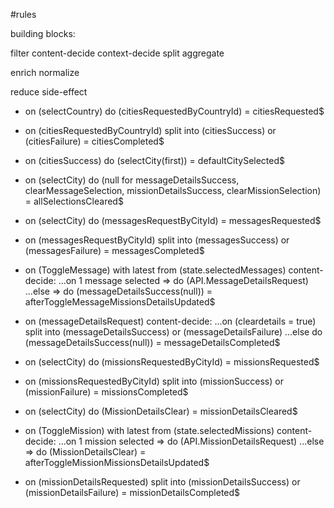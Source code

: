#rules

building blocks:

filter
content-decide
context-decide
split
aggregate

enrich
normalize

reduce
side-effect

- on (selectCountry) do (citiesRequestedByCountryId) = citiesRequested$

- on (citiesRequestedByCountryId) split into (citiesSuccess) or (citiesFailure) = citiesCompleted$
- on (citiesSuccess) do (selectCity(first)) = defaultCitySelected$
- on (selectCity) do (null for messageDetailsSuccess, clearMessageSelection, missionDetailsSuccess, clearMissionSelection) = allSelectionsCleared$

- on (selectCity) do (messagesRequestByCityId) = messagesRequested$
- on (messagesRequestByCityId) split into (messagesSuccess) or (messagesFailure) = messagesCompleted$
- on (ToggleMessage) with latest from (state.selectedMessages) content-decide:
  ...on 1 message selected => do (API.MessageDetailsRequest)
  ...else => do (messageDetailsSuccess(null))
  = afterToggleMessageMissionsDetailsUpdated$
- on (messageDetailsRequest) content-decide:
  ...on (cleardetails = true) split into (messageDetailsSuccess) or (messageDetailsFailure)
  ...else do (messageDetailsSuccess(null))
  = messageDetailsCompleted$

- on (selectCity) do (missionsRequestedByCityId) = missionsRequested$
- on (missionsRequestedByCityId) split into (missionSuccess) or (missionFailure) = missionsCompleted$
- on (selectCity) do (MissionDetailsClear) = missionDetailsCleared$
- on (ToggleMission) with latest from (state.selectedMissions) content-decide:
  ...on 1 mission selected => do (API.MissionDetailsRequest)
  ...else => do (MissionDetailsClear)
  = afterToggleMissionMissionsDetailsUpdated$
- on (missionDetailsRequested) split into (missionDetailsSuccess) or (missionDetailsFailure) = missionDetailsCompleted$
